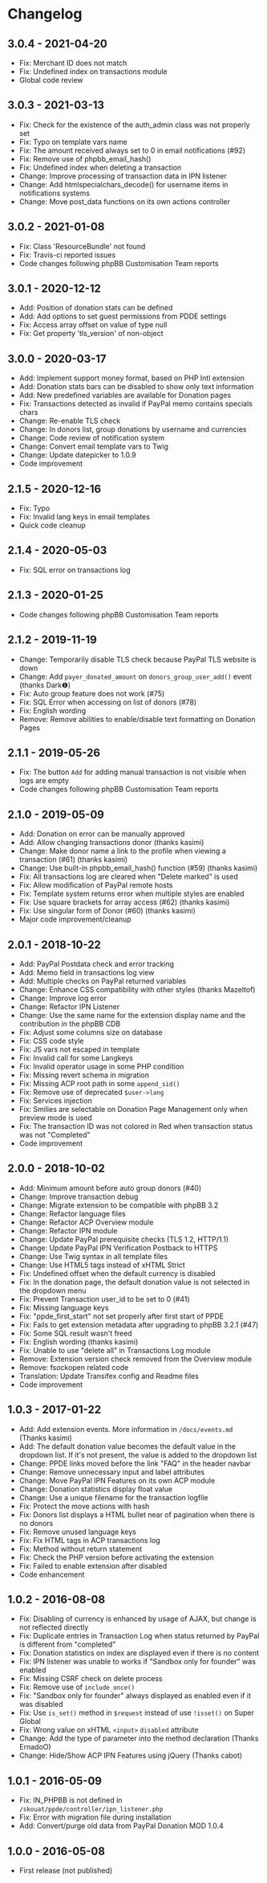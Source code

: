 # Changelog
## 3.0.4 - 2021-04-20
  - Fix: Merchant ID does not match
  - Fix: Undefined index on transactions module
  - Global code review

## 3.0.3 - 2021-03-13
  - Fix: Check for the existence of the auth_admin class was not properly set
  - Fix: Typo on template vars name
  - Fix: The amount received always set to 0 in email notifications (#92)
  - Fix: Remove use of phpbb_email_hash()
  - Fix: Undefined index when deleting a transaction
  - Change: Improve processing of transaction data in IPN listener
  - Change: Add htmlspecialchars_decode() for username items in notifications systems
  - Change: Move post_data functions on its own actions controller

## 3.0.2 - 2021-01-08
  - Fix: Class 'ResourceBundle' not found
  - Fix: Travis-ci reported issues
  - Code changes following phpBB Customisation Team reports

## 3.0.1 - 2020-12-12
  - Add: Position of donation stats can be defined
  - Add: Add options to set guest permissions from PDDE settings
  - Fix: Access array offset on value of type null
  - Fix: Get property 'tls_version' of non-object

## 3.0.0 - 2020-03-17
  - Add: Implement support money format, based on PHP Intl extension
  - Add: Donation stats bars can be disabled to show only text information
  - Add: New predefined variables are available for Donation pages
  - Fix: Transactions detected as invalid if PayPal memo contains specials chars
  - Change: Re-enable TLS check
  - Change: In donors list, group donations by username and currencies
  - Change: Code review of notification system
  - Change: Convert email template vars to Twig
  - Change: Update datepicker to 1.0.9
  - Code improvement

## 2.1.5 - 2020-12-16
  - Fix: Typo
  - Fix: Invalid lang keys in email templates
  - Quick code cleanup

## 2.1.4 - 2020-05-03
  - Fix: SQL error on transactions log

## 2.1.3 - 2020-01-25
  - Code changes following phpBB Customisation Team reports

## 2.1.2 - 2019-11-19
  - Change: Temporarily disable TLS check because PayPal TLS website is down  
  - Change: Add `payer_donated_amount` on `donors_group_user_add()` event (thanks Dark❶)
  - Fix: Auto group feature does not work (#75)
  - Fix: SQL Error when accessing on list of donors (#78)
  - Fix: English wording 
  - Remove: Remove abilities to enable/disable text formatting on Donation Pages

## 2.1.1 - 2019-05-26
  - Fix: The button `Add` for adding manual transaction is not visible when logs are empty
  - Code changes following phpBB Customisation Team reports

## 2.1.0 - 2019-05-09
  - Add: Donation on error can be manually approved
  - Add: Allow changing transactions donor (thanks kasimi)
  - Change: Make donor name a link to the profile when viewing a transaction (#61) (thanks kasimi)
  - Change: Use built-in phpbb_email_hash() function (#59) (thanks kasimi)
  - Fix: All transactions log are cleared when "Delete marked" is used
  - Fix: Allow modification of PayPal remote hosts
  - Fix: Template system returns error when multiple styles are enabled
  - Fix: Use square brackets for array access (#62) (thanks kasimi)
  - Fix: Use singular form of Donor (#60) (thanks kasimi)
  - Major code improvement/cleanup

## 2.0.1 - 2018-10-22
  - Add: PayPal Postdata check and error tracking
  - Add: Memo field in transactions log view
  - Add: Multiple checks on PayPal returned variables
  - Change: Enhance CSS compatibility with other styles (thanks Mazeltof)
  - Change: Improve log error
  - Change: Refactor IPN Listener
  - Change: Use the same name for the extension display name and the contribution in the phpBB CDB
  - Fix: Adjust some columns size on database
  - Fix: CSS code style
  - Fix: JS vars not escaped in template
  - Fix: Invalid call for some Langkeys
  - Fix: Invalid operator usage in some PHP condition
  - Fix: Missing revert schema in migration
  - Fix: Missing ACP root path in some `append_sid()`
  - Fix: Remove use of deprecated `$user->lang`
  - Fix: Services injection
  - Fix: Smilies are selectable on Donation Page Management only when preview mode is used
  - Fix: The transaction ID was not colored in Red when transaction status was not "Completed"
  - Code improvement

## 2.0.0 - 2018-10-02
  - Add: Minimum amount before auto group donors (#40)
  - Change: Improve transaction debug
  - Change: Migrate extension to be compatible with phpBB 3.2
  - Change: Refactor language files
  - Change: Refactor ACP Overview module
  - Change: Refactor IPN module
  - Change: Update PayPal prerequisite checks (TLS 1.2, HTTP/1.1)
  - Change: Update PayPal IPN Verification Postback to HTTPS
  - Change: Use Twig syntax in all template files
  - Change: Use HTML5 tags instead of xHTML Strict
  - Fix: Undefined offset when the default currency is disabled
  - Fix: In the donation page, the default donation value is not selected in the dropdown menu
  - Fix: Prevent Transaction user_id to be set to 0 (#41)
  - Fix: Missing language keys
  - Fix: "ppde_first_start" not set properly after first start of PPDE
  - Fix: Fails to get extension metadata after upgrading to phpBB 3.2.1 (#47)
  - Fix: Some SQL result wasn't freed
  - Fix: English wording (thanks kasimi)
  - Fix: Unable to use "delete all" in Transactions Log module
  - Remove: Extension version check removed from the Overview module
  - Remove: fsockopen related code
  - Translation: Update Transifex config and Readme files
  - Code improvement

## 1.0.3 - 2017-01-22
  - Add: Add extension events. More information in `/docs/events.md` (Thanks kasimi)
  - Add: The default donation value becomes the default value in the dropdown list. If it's not present, the value is added to the dropdown list
  - Change: PPDE links moved before the link "FAQ" in the header navbar
  - Change: Remove unnecessary input and label attributes
  - Change: Move PayPal IPN Features on its own ACP module
  - Change: Donation statistics display float value
  - Change: Use a unique filename for the transaction logfile
  - Fix: Protect the move actions with hash
  - Fix: Donors list displays a HTML bullet near of pagination when there is no donors
  - Fix: Remove unused language keys
  - Fix: Fix HTML tags in ACP transactions log
  - Fix: Method without return statement
  - Fix: Check the PHP version before activating the extension
  - Fix: Failed to enable extension after disabled
  - Code enhancement

## 1.0.2 - 2016-08-08
  - Fix: Disabling of currency is enhanced by usage of AJAX, but change is not reflected directly
  - Fix: Duplicate entries in Transaction Log when status returned by PayPal is different from "completed"
  - Fix: Donation statistics on index are displayed even if there is no content
  - Fix: IPN listener was unable to works if "Sandbox only for founder" was enabled
  - Fix: Missing CSRF check on delete process
  - Fix: Remove use of `include_once()`
  - Fix: "Sandbox only for founder" always displayed as enabled even if it was disabled
  - Fix: Use `is_set()` method in `$request` instead of use `!isset()` on Super Global
  - Fix: Wrong value on xHTML `<input>` `disabled` attribute
  - Change: Add the type of parameter into the method declaration (Thanks ErnadoO)
  - Change: Hide/Show ACP IPN Features using jQuery (Thanks cabot)

## 1.0.1 - 2016-05-09
  - Fix: IN_PHPBB is not defined in `/skouat/ppde/controller/ipn_listener.php`
  - Fix: Error with migration file during installation
  - Add: Convert/purge old data from PayPal Donation MOD 1.0.4

## 1.0.0 - 2016-05-08
  - First release (not published)
